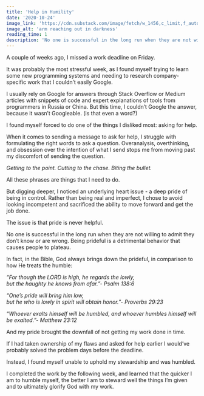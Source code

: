 ```yaml
---
title: 'Help in Humility'
date: '2020-10-24'
image_link: 'https://cdn.substack.com/image/fetch/w_1456,c_limit,f_auto,q_auto:good,fl_progressive:steep/https%3A%2F%2Fbucketeer-e05bbc84-baa3-437e-9518-adb32be77984.s3.amazonaws.com%2Fpublic%2Fimages%2F3e702265-e95f-42d5-9c4e-ed149c7b9f31_2746x1819.jpeg'
image_alt: 'arm reaching out in darkness'
reading_time: 1
description: 'No one is successful in the long run when they are not willing to admit they don’t know or are wrong...'
---
```

A couple of weeks ago, I missed a work deadline on Friday.

It was probably the most stressful week, as I found myself trying to learn some new programming systems and needing to research company-specific work that I couldn’t easily Google.

I usually rely on Google for answers through Stack Overflow or Medium articles with snippets of code and expert explanations of tools from programmers in Russia or China. But this time, I couldn’t Google the answer, because it wasn’t Googleable. (is that even a word?)

I found myself forced to do one of the things I disliked most: asking for help.

When it comes to sending a message to ask for help, I struggle with formulating the right words to ask a question. Overanalysis, overthinking, and obsession over the intention of what I send stops me from moving past my discomfort of sending the question.

_Getting to the point. Cutting to the chase. Biting the bullet._

All these phrases are things that I need to do.

But digging deeper, I noticed an underlying heart issue - a deep pride of being in control. Rather than being real and imperfect, I chose to avoid looking incompetent and sacrificed the ability to move forward and get the job done.

The issue is that pride is never helpful.

No one is successful in the long run when they are not willing to admit they don’t know or are wrong. Being prideful is a detrimental behavior that causes people to plateau.

In fact, in the Bible, God always brings down the prideful, in comparison to how He treats the humble:

_“For though the LORD is high, he regards the lowly, but the haughty he knows from afar.”- Psalm 138:6_

_“One’s pride will bring him low, but he who is lowly in spirit will obtain honor.”- Proverbs 29:23_

_“Whoever exalts himself will be humbled, and whoever humbles himself will be exalted.”- Matthew 23:12_

And my pride brought the downfall of not getting my work done in time.

If I had taken ownership of my flaws and asked for help earlier I would’ve probably solved the problem days before the deadline.

Instead, I found myself unable to uphold my stewardship and was humbled.

I completed the work by the following week, and learned that the quicker I am to humble myself, the better I am to steward well the things I’m given and to ultimately glorify God with my work.